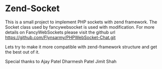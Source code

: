 Zend-Socket
===========

This is a small project to implement PHP sockets with zend framework.
The Socket class used by fancywebsocket is used with modification. For more details on FancyWebSockets please visit the github url https://github.com/Flynsarmy/PHPWebSocket-Chat.git

Lets try to make it more compatible with zend-framework structure and get the best out of it.

Special thanks to
Ajay Patel
Dharmesh Patel
Jimit Shah
